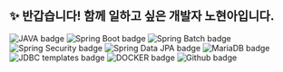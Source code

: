 ## ✨ 반갑습니다! 함께 일하고 싶은 개발자 노현아입니다.

<!--
**hyunnbunt/hyunnbunt** is a ✨ _special_ ✨ repository because its `README.md` (this file) appears on your GitHub profile.

Here are some ideas to get you started:

- 🔭 I’m currently working on ...

- 👯 I’m looking to collaborate on ...
- 🤔 I’m looking for help with ...
- 💬 Ask me about ...
- 📫 How to reach me: ...
- 😄 Pronouns: ...
- ⚡ Fun fact: ...
-->

![JAVA badge](https://img.shields.io/badge/Java-important)
![Spring Boot badge](https://img.shields.io/badge/Spring%20Boot-green?style=for-the-badge&logo=springboot)
![Spring Batch badge](https://img.shields.io/badge/Spring%20Batch-mint?style=for-the-badge&logo=springbatch)
![Spring Security badge](https://img.shields.io/badge/Spring%20Security-green?style=for-the-badge&logo=springsecurity)
![Spring Data JPA badge](https://img.shields.io/badge/Spring%20Data%20JPA-lightblueviolet?style=for-the-badge&logo=jpa)
![MariaDB badge](https://img.shields.io/badge/MariaDB-blueviolet?style=for-the-badge&logo=mariadb)
![JDBC templates badge](http://img.shields.io/badge/JDBC%20templates-lightblue?style=for-the-badge&logo=jdbc)
![DOCKER badge](https://img.shields.io/badge/Docker-9cf?style=for-the-badge&logo=docker)
![Github badge](https://img.shields.io/badge/Github-lightyellow?style=for-the-badge&logo=github)
